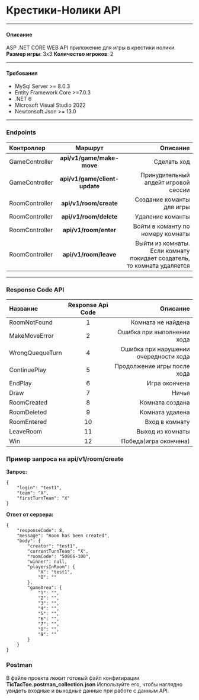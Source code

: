# Крестики-Нолики API
---

#### Описание
ASP .NET CORE WEB API приложение для игры в крестики нолики.
__Размер игры__: 3х3
__Количество игроков__: 2

---
#### Требования
* MySql Server >= 8.0.3
* Entity Framework Core >=7.0.3
* .NET 6
* Microsoft Visual Studio 2022
* Newtonsoft.Json >= 13.0

---
### Endpoints

Контроллер| Маршрут | Описание
:---------| :------:|---------:
|GameController | __api/v1/game/make-move__ |Сделать ход |
|GameController | __api/v1/game/client-update__ |Принудительный апдейт игровой сессии |
|RoomController | __api/v1/room/create__ |Создание команты для игры |
|RoomController | __api/v1/room/delete__ |Удаление команты |
|RoomController | __api/v1/room/enter__  |Войти в команту по номеру комнаты |
|RoomController | __api/v1/room/leave__  |Выйти из комнаты. Если комнату покидает создатель, то комната удаляется |


---
### Response Code API

Название         | Response Api Code | Описание |
:----------------| :----------------:|----------:
|RoomNotFound    | 1                 | Комната не найдена
|MakeMoveError   | 2                 | Ошибка при выполнении хода
|WrongQuequeTurn | 4                 | Ошибка при нарушении очередности хода
|ContinuePlay    | 5                 | Продолжение игры после хода
|EndPlay         | 6                 | Игра окончена
|Draw            | 7                 | Ничья
|RoomCreated     | 8                 | Комната создана
|RoomDeleted     | 9                 | Комната удалена
|RoomEntered     | 10                | Вход в комнату
|LeaveRoom       | 11                | Выход из комнаты
|Win             | 12                | Победа(игра окончена)



### Пример запроса на api/v1/room/create

__Запрос:__
```
{
    "login": "test1",
    "team": "X",
    "firstTurnTeam": "X"
}
```
__Ответ от сервера:__
```
{
    "responseCode": 8,
    "message": "Room has been created",
    "body": {
        "creator": "test1",
        "currentTurnTeam": "X",
        "roomCode": "50866-100",
        "winner": null,
        "playersInRoom": {
            "X": "test1",
            "O": ""
        },
        "gameArea": {
            "1": "",
            "2": "",
            "3": "",
            "4": "",
            "5": "",
            "6": "",
            "7": "",
            "8": "",
            "9": ""
        }
    }
}
```


### Postman

В файле проекта лежит готовый файл конфигирации __TicTacToe.postman_collection.json__
Используйте его, чтобы наглядно увидеть входные и выходные данные при работе с данным API.
